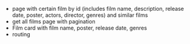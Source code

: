 * page with certain film by id (includes film name, description, release date, poster, actors, director, genres) and similar films
* get all films page with pagination
* Film card with film name, poster, release date, genres
* routing 